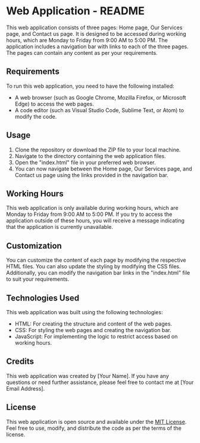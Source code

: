 # Web Application - README

This web application consists of three pages: Home page, Our Services page, and Contact us page. It is designed to be accessed during working hours, which are Monday to Friday from 9:00 AM to 5:00 PM. The application includes a navigation bar with links to each of the three pages. The pages can contain any content as per your requirements.

## Requirements
To run this web application, you need to have the following installed:

- A web browser (such as Google Chrome, Mozilla Firefox, or Microsoft Edge) to access the web pages.
- A code editor (such as Visual Studio Code, Sublime Text, or Atom) to modify the code.

## Usage
1. Clone the repository or download the ZIP file to your local machine.
2. Navigate to the directory containing the web application files.
3. Open the "index.html" file in your preferred web browser.
4. You can now navigate between the Home page, Our Services page, and Contact us page using the links provided in the navigation bar.

## Working Hours
This web application is only available during working hours, which are Monday to Friday from 9:00 AM to 5:00 PM. If you try to access the application outside of these hours, you will receive a message indicating that the application is currently unavailable.

## Customization
You can customize the content of each page by modifying the respective HTML files. You can also update the styling by modifying the CSS files. Additionally, you can modify the navigation bar links in the "index.html" file to suit your requirements.

## Technologies Used
This web application was built using the following technologies:

- HTML: For creating the structure and content of the web pages.
- CSS: For styling the web pages and creating the navigation bar.
- JavaScript: For implementing the logic to restrict access based on working hours.

## Credits
This web application was created by [Your Name]. If you have any questions or need further assistance, please feel free to contact me at [Your Email Address].

## License
This web application is open source and available under the [MIT License](LICENSE). Feel free to use, modify, and distribute the code as per the terms of the license.
